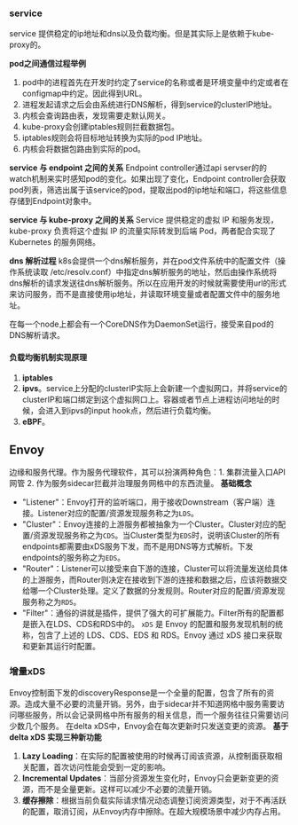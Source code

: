 ### service 
service 提供稳定的ip地址和dns以及负载均衡。但是其实际上是依赖于kube-proxy的。

**pod之间通信过程举例**
1. pod中的进程首先在开发时约定了service的名称或者是环境变量中约定或者在configmap中约定。因此得到URL。
2. 进程发起请求之后会由系统进行DNS解析，得到service的clusterIP地址。
3. 内核会查询路由表，发现需要走默认网关。
4. kube-proxy会创建iptables规则拦截数据包。
5. iptables规则会将目标地址转换为实际的pod IP地址。
6. 内核会将数据包路由到实际的pod。

**service 与 endpoint 之间的关系**
Endpoint controller通过api servser的的watch机制来实时感知pod的变化。如果出现了变化，Endpoint controller会获取pod列表，筛选出属于该service的pod，提取出pod的ip地址和端口，将这些信息存储到Endpoint对象中。

**service 与 kube-proxy 之间的关系**
Service 提供稳定的虚拟 IP 和服务发现，kube-proxy 负责将这个虚拟 IP 的流量实际转发到后端 Pod，两者配合实现了 Kubernetes 的服务网络。

**dns 解析过程**
k8s会提供一个dns解析服务，并在pod文件系统中的配置文件（操作系统读取 /etc/resolv.conf）中指定dns解析服务的地址，然后由操作系统将dns解析的请求发送往dns解析服务。所以在应用开发的时候就需要使用url的形式来访问服务，而不是直接使用ip地址，并读取环境变量或者配置文件中的服务地址。

在每一个node上都会有一个CoreDNS作为DaemonSet运行，接受来自pod的DNS解析请求。


#### 负载均衡机制实现原理
1. **iptables**
2. **ipvs**。service上分配的clusterIP实际上会新建一个虚拟网口，并将service的clusterIP和端口绑定到这个虚拟网口上。容器或者节点上进程访问地址的时候，会进入到ipvs的input hook点，然后进行负载均衡。
3. **eBPF**。


## Envoy
边缘和服务代理。作为服务代理软件，其可以扮演两种角色：1. 集群流量入口API网管 2. 作为服务sidecar拦截并治理服务网格中的东西流量。
**基础概念**
- "Listener"：Envoy打开的监听端口，用于接收Downstream（客户端）连接。Listener对应的配置/资源发现服务称之为`LDS`。
- "Cluster"：Envoy连接的上游服务都被抽象为一个Cluster。Cluster对应的配置/资源发现服务称之为`CDS`。当Cluster类型为`EDS`时，说明该Cluster的所有endpoints都需要由xDS服务下发，而不是用DNS等方式解析。下发endpoints的服务称之为`EDS`。
- "Router"：Listener可以接受来自下游的连接，Cluster可以将流量发送给具体的上游服务，而Router则决定在接收到下游的连接和数据之后，应该将数据交给哪一个Cluster处理。定义了数据的分发规则。Router对应的配置/资源发现服务称之为`RDS`。
- "Filter"：通俗的讲就是插件，提供了强大的可扩展能力。Filter所有的配置都是嵌入在LDS、CDS和RDS中的。
`xDS` 是 Envoy 的配置和服务发现机制的统称，包含了上述的 LDS、CDS、EDS 和 RDS。Envoy 通过 xDS 接口来获取和更新其运行时配置。

### 增量xDS
Envoy控制面下发的discoveryResponse是一个全量的配置，包含了所有的资源。造成大量不必要的流量开销。另外，由于sidecar并不知道网格中服务需要访问哪些服务，所以会记录网格中所有服务的相关信息，而一个服务往往只需要访问少数几个服务。
在delta xDS中，Envoy会在每次更新时只发送变更的资源。
**基于 delta xDS 实现三种新功能**
1. **Lazy Loading**：在实际的配置被使用的时候再订阅该资源，从控制面获取相关配置，首次访问性能会受到一定的影响。
2. **Incremental Updates**：当部分资源发生变化时，Envoy只会更新变更的资源，而不是全量更新。这样可以减少不必要的流量开销。
3. **缓存擦除**：根据当前负载实际请求情况动态调整订阅资源类型，对于不再活跃的配置，取消订阅，从Envoy内存中擦除。在超大规模场景中减少内存占用。